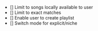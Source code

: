 - [] Limit to songs locally available to user
- [] Limit to exact matches
- [] Enable user to create playlist
- [] Switch mode for explicit/niche
